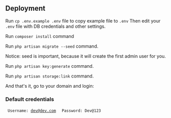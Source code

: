 ## Deployment
Run ```cp .env.example .env``` file to copy example file to ```.env```
Then edit your ```.env``` file with DB credentials and other settings.

Run ```composer install``` command

Run ```php artisan migrate --seed``` command.

Notice: seed is important, because it will create the first admin user for you.

Run ```php artisan key:generate``` command.

Run ```php artisan storage:link``` command.

And that's it, go to your domain and login:
### Default credentials
<code> Username: dev@dev.com </code> 
<code> Password: Dev@123 </code> 

